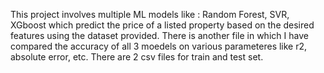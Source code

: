 This project involves multiple ML models like : Random Forest, SVR, XGboost which predict the price of a listed property based on the desired features using the dataset provided.
There is another file in which I have compared the accuracy of all 3 moedels on various parameteres like r2, absolute error, etc.
There are 2 csv files for train and test set.
